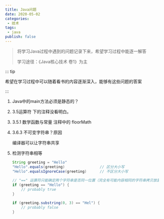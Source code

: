 ```yaml
---
title: Java问题
date: 2020-05-02
categories:
 - 技术
tags:
 - java
publish: false
---
```


> 将学习Java过程中遇到的问题记录下来，希望学习过程中能逐一解答
>
> 学习途径：《Java核心技术 卷1》为主

::: tip

希望在学习过程中可以随着看书的内容逐渐深入，能够有这些问题的答案

:::

1. Java中的main方法必须是静态的？

2.  3.5运算符 下的注释没看明白。

3. 3.5.1 数学函数与常量 注释中的 floorMath

4. 3.6.3 不可变字符串？原因

    编译器可以让字符串共享

5. 检测字符串相等

    ``` java
    String greeting = "Hello"
    "Hello".equals(greeting)				// 区分大小写
    "Hello".equalsIgnoreCase(greeting)		// 不区分大小写
        
    // "==" 运算符只能确定两个字符串是否同一位置（完全有可能内容相同的字符串拷贝放置在不同的位置）
    if (greeting == "Hello") {
        // probably true
    }
    
    if (greeting.substring(0, 3) == "Hel") {
        // probably false
    }
    
    
    ```

    











